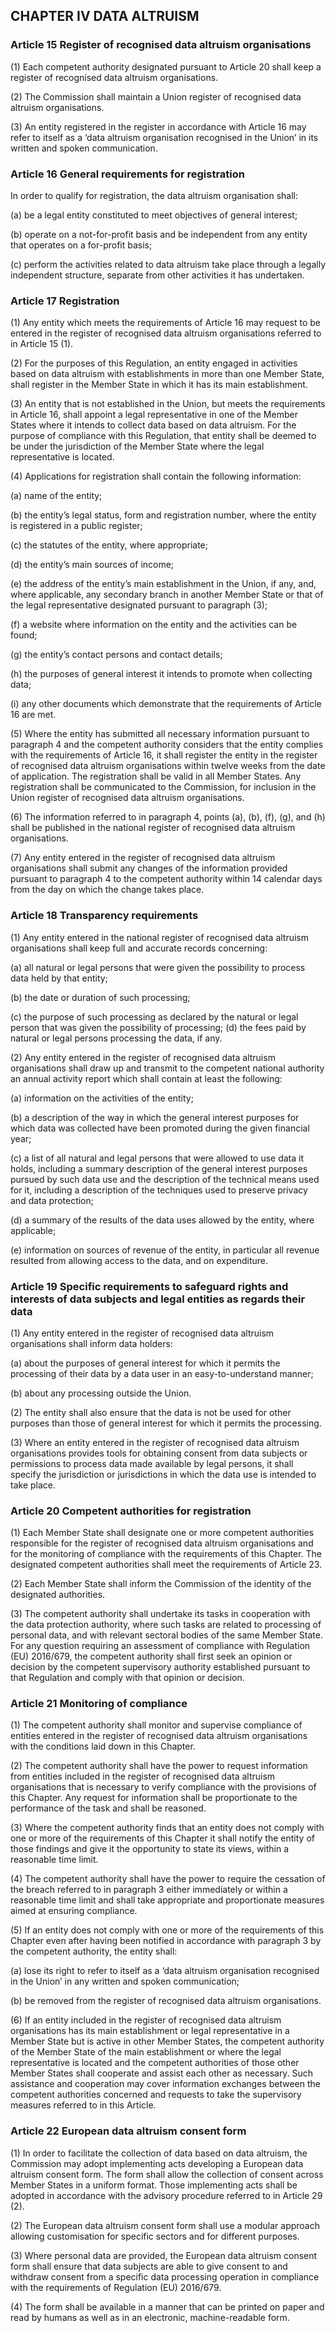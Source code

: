 ## CHAPTER IV DATA ALTRUISM

### Article 15 Register of recognised data altruism organisations

(1) Each competent authority designated pursuant to Article 20 shall keep a register of recognised data altruism organisations.

(2) The Commission shall maintain a Union register of recognised data altruism organisations.

(3) An entity registered in the register in accordance with Article 16 may refer to itself as a ‘data altruism organisation recognised in the Union’ in its written and spoken communication.

### Article 16 General requirements for registration

In order to qualify for registration, the data altruism organisation shall:

(a) be a legal entity constituted to meet objectives of general interest;

(b) operate on a not-for-profit basis and be independent from any entity that operates on a for-profit basis;

(c) perform the activities related to data altruism take place through a legally independent structure, separate from other activities it has undertaken.

### Article 17 Registration

(1) Any entity which meets the requirements of Article 16 may request to be entered in the register of recognised data altruism organisations referred to in Article 15 (1).

(2) For the purposes of this Regulation, an entity engaged in activities based on data altruism with establishments in more than one Member State, shall register in the Member State in which it has its main establishment.

(3) An entity that is not established in the Union, but meets the requirements in Article 16, shall appoint a legal representative in one of the Member States where it intends to collect data based on data altruism. For the purpose of compliance with this Regulation, that entity shall be deemed to be under the jurisdiction of the Member State where the legal representative is located.

(4) Applications for registration shall contain the following information:

(a) name of the entity;

(b) the entity’s legal status, form and registration number, where the entity is registered in a public register;

(c) the statutes of the entity, where appropriate;

(d) the entity’s main sources of income;

(e) the address of the entity’s main establishment in the Union, if any, and, where applicable, any secondary branch in another Member State or that of the legal representative designated pursuant to paragraph (3);

(f) a website where information on the entity and the activities can be found;

(g) the entity’s contact persons and contact details;

(h) the purposes of general interest it intends to promote when collecting data;

(i) any other documents which demonstrate that the requirements of Article 16 are met.

(5) Where the entity has submitted all necessary information pursuant to paragraph 4 and the competent authority considers that the entity complies with the requirements of Article 16, it shall register the entity in the register of recognised data altruism organisations within twelve weeks from the date of application. The registration shall be valid in all Member States. Any registration shall be communicated to the Commission, for inclusion in the Union register of recognised data altruism organisations.

(6) The information referred to in paragraph 4, points (a), (b), (f), (g), and (h) shall be published in the national register of recognised data altruism organisations.

(7) Any entity entered in the register of recognised data altruism organisations shall submit any changes of the information provided pursuant to paragraph 4 to the competent authority within 14 calendar days from the day on which the change takes place.

### Article 18 Transparency requirements

(1) Any entity entered in the national register of recognised data altruism organisations shall keep full and accurate records concerning:

(a) all natural or legal persons that were given the possibility to process data held by that entity;

(b) the date or duration of such processing;

(c) the purpose of such processing as declared by the natural or legal person that was given the possibility of processing; (d) the fees paid by natural or legal persons processing the data, if any.

(2) Any entity entered in the register of recognised data altruism organisations shall draw up and transmit to the competent national authority an annual activity report which shall contain at least the following:

(a) information on the activities of the entity;

(b) a description of the way in which the general interest purposes for which data was collected have been promoted during the given financial year;

(c) a list of all natural and legal persons that were allowed to use data it holds, including a summary description of the general interest purposes pursued by such data use and the description of the technical means used for it, including a description of the techniques used to preserve privacy and data protection;

(d) a summary of the results of the data uses allowed by the entity, where applicable;

(e) information on sources of revenue of the entity, in particular all revenue resulted from allowing access to the data, and on expenditure.

### Article 19 Specific requirements to safeguard rights and interests of data subjects and legal entities as regards their data

(1) Any entity entered in the register of recognised data altruism organisations shall inform data holders:

(a) about the purposes of general interest for which it permits the processing of their data by a data user in an easy-to-understand manner;

(b) about any processing outside the Union.

(2) The entity shall also ensure that the data is not be used for other purposes than those of general interest for which it permits the processing.

(3) Where an entity entered in the register of recognised data altruism organisations provides tools for obtaining consent from data subjects or permissions to process data made available by legal persons, it shall specify the jurisdiction or jurisdictions in which the data use is intended to take place.

### Article 20 Competent authorities for registration

(1) Each Member State shall designate one or more competent authorities responsible for the register of recognised data altruism organisations and for the monitoring of compliance with the requirements of this Chapter. The designated competent authorities shall meet the requirements of Article 23.

(2) Each Member State shall inform the Commission of the identity of the designated authorities.

(3) The competent authority shall undertake its tasks in cooperation with the data protection authority, where such tasks are related to processing of personal data, and with relevant sectoral bodies of the same Member State. For any question requiring an assessment of compliance with Regulation (EU) 2016/679, the competent authority shall first seek an opinion or decision by the competent supervisory authority established pursuant to that Regulation and comply with that opinion or decision.

### Article 21 Monitoring of compliance

(1) The competent authority shall monitor and supervise compliance of entities entered in the register of recognised data altruism organisations with the conditions laid down in this Chapter.

(2) The competent authority shall have the power to request information from entities included in the register of recognised data altruism organisations that is necessary to verify compliance with the provisions of this Chapter. Any request for information shall be proportionate to the performance of the task and shall be reasoned.

(3) Where the competent authority finds that an entity does not comply with one or more of the requirements of this Chapter it shall notify the entity of those findings and give it the opportunity to state its views, within a reasonable time limit.

(4) The competent authority shall have the power to require the cessation of the breach referred to in paragraph 3 either immediately or within a reasonable time limit and shall take appropriate and proportionate measures aimed at ensuring compliance.

(5) If an entity does not comply with one or more of the requirements of this Chapter even after having been notified in accordance with paragraph 3 by the competent authority, the entity shall:

(a) lose its right to refer to itself as a ‘data altruism organisation recognised in the Union’ in any written and spoken communication;

(b) be removed from the register of recognised data altruism organisations.

(6) If an entity included in the register of recognised data altruism organisations has its main establishment or legal representative in a Member State but is active in other Member States, the competent authority of the Member State of the main establishment or where the legal representative is located and the competent authorities of those other Member States shall cooperate and assist each other as necessary. Such assistance and cooperation may cover information exchanges between the competent authorities concerned and requests to take the supervisory measures referred to in this Article.

### Article 22 European data altruism consent form

(1) In order to facilitate the collection of data based on data altruism, the Commission may adopt implementing acts developing a European data altruism consent form. The form shall allow the collection of consent across Member States in a uniform format. Those implementing acts shall be adopted in accordance with the advisory procedure referred to in Article 29 (2).

(2) The European data altruism consent form shall use a modular approach allowing customisation for specific sectors and for different purposes.

(3) Where personal data are provided, the European data altruism consent form shall ensure that data subjects are able to give consent to and withdraw consent from a specific data processing operation in compliance with the requirements of Regulation (EU) 2016/679.

(4) The form shall be available in a manner that can be printed on paper and read by humans as well as in an electronic, machine-readable form.
